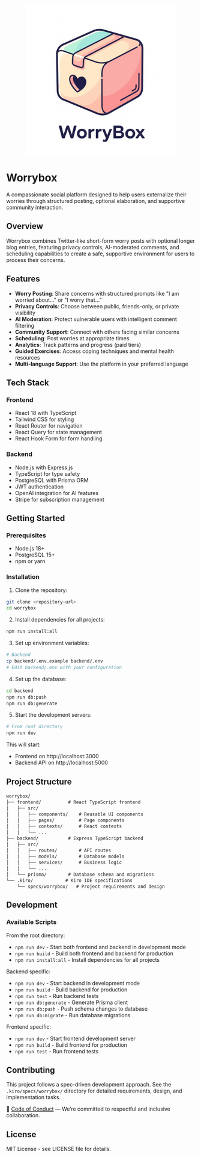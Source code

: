 <div align="center">
  <img src="frontend/src/assets/WorryBoxLogoConcept.png" alt="WorryBox Logo" width="400">
</div>

# Worrybox

A compassionate social platform designed to help users externalize their worries through structured posting, optional elaboration, and supportive community interaction.

## Overview

Worrybox combines Twitter-like short-form worry posts with optional longer blog entries, featuring privacy controls, AI-moderated comments, and scheduling capabilities to create a safe, supportive environment for users to process their concerns.

## Features

- **Worry Posting**: Share concerns with structured prompts like "I am worried about..." or "I worry that..."
- **Privacy Controls**: Choose between public, friends-only, or private visibility
- **AI Moderation**: Protect vulnerable users with intelligent comment filtering
- **Community Support**: Connect with others facing similar concerns
- **Scheduling**: Post worries at appropriate times
- **Analytics**: Track patterns and progress (paid tiers)
- **Guided Exercises**: Access coping techniques and mental health resources
- **Multi-language Support**: Use the platform in your preferred language

## Tech Stack

### Frontend
- React 18 with TypeScript
- Tailwind CSS for styling
- React Router for navigation
- React Query for state management
- React Hook Form for form handling

### Backend
- Node.js with Express.js
- TypeScript for type safety
- PostgreSQL with Prisma ORM
- JWT authentication
- OpenAI integration for AI features
- Stripe for subscription management

## Getting Started

### Prerequisites
- Node.js 18+ 
- PostgreSQL 15+
- npm or yarn

### Installation

1. Clone the repository:
```bash
git clone <repository-url>
cd worrybox
```

2. Install dependencies for all projects:
```bash
npm run install:all
```

3. Set up environment variables:
```bash
# Backend
cp backend/.env.example backend/.env
# Edit backend/.env with your configuration
```

4. Set up the database:
```bash
cd backend
npm run db:push
npm run db:generate
```

5. Start the development servers:
```bash
# From root directory
npm run dev
```

This will start:
- Frontend on http://localhost:3000
- Backend API on http://localhost:5000

## Project Structure

```
worrybox/
├── frontend/          # React TypeScript frontend
│   ├── src/
│   │   ├── components/    # Reusable UI components
│   │   ├── pages/         # Page components
│   │   ├── contexts/      # React contexts
│   │   └── ...
├── backend/           # Express TypeScript backend
│   ├── src/
│   │   ├── routes/        # API routes
│   │   ├── models/        # Database models
│   │   ├── services/      # Business logic
│   │   └── ...
│   └── prisma/        # Database schema and migrations
└── .kiro/            # Kiro IDE specifications
    └── specs/worrybox/   # Project requirements and design
```

## Development

### Available Scripts

From the root directory:
- `npm run dev` - Start both frontend and backend in development mode
- `npm run build` - Build both frontend and backend for production
- `npm run install:all` - Install dependencies for all projects

Backend specific:
- `npm run dev` - Start backend in development mode
- `npm run build` - Build backend for production
- `npm run test` - Run backend tests
- `npm run db:generate` - Generate Prisma client
- `npm run db:push` - Push schema changes to database
- `npm run db:migrate` - Run database migrations

Frontend specific:
- `npm run dev` - Start frontend development server
- `npm run build` - Build frontend for production
- `npm run test` - Run frontend tests

## Contributing

This project follows a spec-driven development approach. See the `.kiro/specs/worrybox/` directory for detailed requirements, design, and implementation tasks.

📜 [Code of Conduct](CODE_OF_CONDUCT.md) — We’re committed to respectful and inclusive collaboration.

## License

MIT License - see LICENSE file for details.
